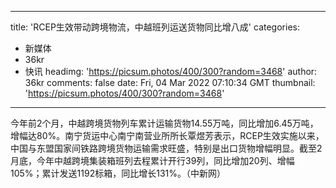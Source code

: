 
---
title: 'RCEP生效带动跨境物流，中越班列运送货物同比增八成'
categories: 
 - 新媒体
 - 36kr
 - 快讯
headimg: 'https://picsum.photos/400/300?random=3468'
author: 36kr
comments: false
date: Fri, 04 Mar 2022 07:10:34 GMT
thumbnail: 'https://picsum.photos/400/300?random=3468'
---

<div>   
今年前2个月，中越跨境货物列车累计运输货物14.55万吨，同比增加6.45万吨，增幅达80%。南宁货运中心南宁南营业所所长覃煜芳表示，RCEP生效实施以来，中国与东盟国家间铁路跨境货物运输需求旺盛，特别是出口货物增幅明显。截至2月底，今年中越跨境集装箱班列去程累计开行39列，同比增加20列、增幅105%；累计发送1192标箱，同比增长131%。（中新网）  
</div>
            